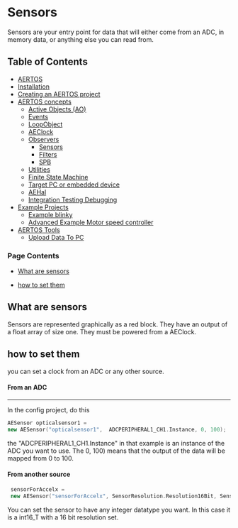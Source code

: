 

# Sensors
<!--  
//UserCode_Sectiona
-->
Sensors are your entry point for data that will either come from an ADC, in memory data, or anything else you can read from.
<!--  
//UserCode_Sectiona_end
-->

## Table of Contents
- [AERTOS](https://github.com/haditj66/AERTOSCopy)
- [Installation](https://github.com/haditj66/AERTOSCopy/blob/master/doc/Installation.md)
- [Creating an AERTOS project](https://github.com/haditj66/AERTOSCopy/blob/master/doc/Creating_an_AERTOS_project.md)
- [AERTOS concepts](https://github.com/haditj66/AERTOSCopy/blob/master/doc/AERTOS_concepts.md)
    - [Active Objects (AO)](https://github.com/haditj66/AERTOSCopy/blob/master/doc/concepts/AOs.md)
    - [Events](https://github.com/haditj66/AERTOSCopy/blob/master/doc/concepts/Events.md)
    - [LoopObject](https://github.com/haditj66/AERTOSCopy/blob/master/doc/concepts/LoopObject.md)
    - [AEClock](https://github.com/haditj66/AERTOSCopy/blob/master/doc/concepts/AEClock.md)
    - [Observers](https://github.com/haditj66/AERTOSCopy/blob/master/doc/concepts/Observers.md)
        - [Sensors](https://github.com/haditj66/AERTOSCopy/blob/master/doc/concepts/observers/Sensors.md)
        - [Filters](https://github.com/haditj66/AERTOSCopy/blob/master/doc/concepts/observers/Filters.md)
        - [SPB](https://github.com/haditj66/AERTOSCopy/blob/master/doc/concepts/observers/SPB.md)
    - [Utilities](https://github.com/haditj66/AERTOSCopy/blob/master/doc/concepts/Utilities.md)
    - [Finite State Machine](https://github.com/haditj66/AERTOSCopy/blob/master/doc/concepts/FSM.md)
    - [Target PC or embedded device](https://github.com/haditj66/AERTOSCopy/blob/master/doc/concepts/Target_PC_Or_Embed.md)
    - [AEHal](https://github.com/haditj66/AERTOSCopy/blob/master/doc/concepts/AEHal.md)
    - [Integration Testing Debugging](https://github.com/haditj66/AERTOSCopy/blob/master/doc/concepts/IntegrationTesting.md)
- [Example Projects](https://github.com/haditj66/AERTOSCopy/blob/master/doc/Examples.md)
    - [Example blinky](https://github.com/haditj66/AERTOSCopy/blob/master/doc/example/blinky.md)
    - [Advanced Example Motor speed controller](https://github.com/haditj66/AERTOSCopy/blob/master/doc/example/motor_speed_controller.md)
- [AERTOS Tools](https://github.com/haditj66/AERTOSCopy/blob/master/doc/AERTOS_TOOLS.md)
    - [Upload Data To PC](https://github.com/haditj66/AERTOSCopy/blob/master/doc/tools/UploadDataToPC.md)
 

### Page Contents
- [What are sensors](#what-are-sensors)

- [how to set them](#how-to-set-them)



<!--  
//UserCode_Sectionb
//UserCode_Sectionb_end
 -->
 
## What are sensors
<!--  
 //UserCode_Sectionwhataresensors
 -->
 Sensors are represented graphically as a red block. They have an output of a float array of size one. They must be powered from a AEClock.
 <!--  
//UserCode_Sectionwhataresensors_end
-->
## how to set them
<!--  
 //UserCode_Sectionhowtosetthem
 -->
you can set a clock from an ADC or any other source. 
#### From an ADC
---
In the config project, do this
```cpp
AESensor opticalsensor1 = 
new AESensor("opticalsensor1",  ADCPERIPHERAL1_CH1.Instance, 0, 100);
```
the "ADCPERIPHERAL1_CH1.Instance" in that example is an instance of the ADC you want to use. The 0, 100) means that the output of the data will be mapped from 0 to 100.

#### From another source
```cpp
 sensorForAccelx = 
 new AESensor("sensorForAccelx", SensorResolution.Resolution16Bit, SensorDataType.int16_T);
```
You can set the sensor to have any integer datatype you want. In this case it is a int16_T with a 16 bit resolution set.
<!--  
//UserCode_Sectionhowtosetthem_end
-->


 
